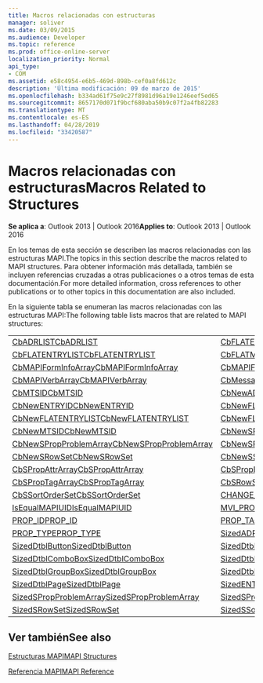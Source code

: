 ```yaml
---
title: Macros relacionadas con estructuras
manager: soliver
ms.date: 03/09/2015
ms.audience: Developer
ms.topic: reference
ms.prod: office-online-server
localization_priority: Normal
api_type:
- COM
ms.assetid: e58c4954-e6b5-469d-898b-cef0a8fd612c
description: 'Última modificación: 09 de marzo de 2015'
ms.openlocfilehash: b334ad61f75e9c27f8981d96a19e1246eef5ed65
ms.sourcegitcommit: 8657170d071f9bcf680aba50b9c07f2a4fb82283
ms.translationtype: MT
ms.contentlocale: es-ES
ms.lasthandoff: 04/28/2019
ms.locfileid: "33420587"
---
```

# <a name="macros-related-to-structures"></a><span data-ttu-id="08113-103">Macros relacionadas con estructuras</span><span class="sxs-lookup"><span data-stu-id="08113-103">Macros Related to Structures</span></span>

  
  
<span data-ttu-id="08113-104">**Se aplica a**: Outlook 2013 | Outlook 2016</span><span class="sxs-lookup"><span data-stu-id="08113-104">**Applies to**: Outlook 2013 | Outlook 2016</span></span> 
  
<span data-ttu-id="08113-105">En los temas de esta sección se describen las macros relacionadas con las estructuras MAPI.</span><span class="sxs-lookup"><span data-stu-id="08113-105">The topics in this section describe the macros related to MAPI structures.</span></span> <span data-ttu-id="08113-106">Para obtener información más detallada, también se incluyen referencias cruzadas a otras publicaciones o a otros temas de esta documentación.</span><span class="sxs-lookup"><span data-stu-id="08113-106">For more detailed information, cross references to other publications or to other topics in this documentation are also included.</span></span> 
  
<span data-ttu-id="08113-107">En la siguiente tabla se enumeran las macros relacionadas con las estructuras MAPI:</span><span class="sxs-lookup"><span data-stu-id="08113-107">The following table lists macros that are related to MAPI structures:</span></span>
  
|||
|:-----|:-----|
|[<span data-ttu-id="08113-108">CbADRLIST</span><span class="sxs-lookup"><span data-stu-id="08113-108">CbADRLIST</span></span>](cbadrlist.md) <br/> |[<span data-ttu-id="08113-109">CbFLATENTRY</span><span class="sxs-lookup"><span data-stu-id="08113-109">CbFLATENTRY</span></span>](cbflatentry.md) <br/> |
|[<span data-ttu-id="08113-110">CbFLATENTRYLIST</span><span class="sxs-lookup"><span data-stu-id="08113-110">CbFLATENTRYLIST</span></span>](cbflatentrylist.md) <br/> |[<span data-ttu-id="08113-111">CbFLATMTSIDLIST</span><span class="sxs-lookup"><span data-stu-id="08113-111">CbFLATMTSIDLIST</span></span>](cbflatmtsidlist.md) <br/> |
|[<span data-ttu-id="08113-112">CbMAPIFormInfoArray</span><span class="sxs-lookup"><span data-stu-id="08113-112">CbMAPIFormInfoArray</span></span>](cbmapiforminfoarray.md) <br/> |[<span data-ttu-id="08113-113">CbMAPIFormPropArray</span><span class="sxs-lookup"><span data-stu-id="08113-113">CbMAPIFormPropArray</span></span>](cbmapiformproparray.md) <br/> |
|[<span data-ttu-id="08113-114">CbMAPIVerbArray</span><span class="sxs-lookup"><span data-stu-id="08113-114">CbMAPIVerbArray</span></span>](cbmapiverbarray.md) <br/> |[<span data-ttu-id="08113-115">CbMessageClassArray</span><span class="sxs-lookup"><span data-stu-id="08113-115">CbMessageClassArray</span></span>](cbmessageclassarray.md) <br/> |
|[<span data-ttu-id="08113-116">CbMTSID</span><span class="sxs-lookup"><span data-stu-id="08113-116">CbMTSID</span></span>](cbmtsid.md) <br/> |[<span data-ttu-id="08113-117">CbNewADRLIST</span><span class="sxs-lookup"><span data-stu-id="08113-117">CbNewADRLIST</span></span>](cbnewadrlist.md) <br/> |
|[<span data-ttu-id="08113-118">CbNewENTRYID</span><span class="sxs-lookup"><span data-stu-id="08113-118">CbNewENTRYID</span></span>](cbnewentryid.md) <br/> |[<span data-ttu-id="08113-119">CbNewFLATENTRY</span><span class="sxs-lookup"><span data-stu-id="08113-119">CbNewFLATENTRY</span></span>](cbnewflatentry.md) <br/> |
|[<span data-ttu-id="08113-120">CbNewFLATENTRYLIST</span><span class="sxs-lookup"><span data-stu-id="08113-120">CbNewFLATENTRYLIST</span></span>](cbnewflatentrylist.md) <br/> |[<span data-ttu-id="08113-121">CbNewFLATMTSIDLIST</span><span class="sxs-lookup"><span data-stu-id="08113-121">CbNewFLATMTSIDLIST</span></span>](cbnewflatmtsidlist.md) <br/> |
|[<span data-ttu-id="08113-122">CbNewMTSID</span><span class="sxs-lookup"><span data-stu-id="08113-122">CbNewMTSID</span></span>](cbnewmtsid.md) <br/> |[<span data-ttu-id="08113-123">CbNewSPropAttrArray</span><span class="sxs-lookup"><span data-stu-id="08113-123">CbNewSPropAttrArray</span></span>](cbnewspropattrarray.md) <br/> |
|[<span data-ttu-id="08113-124">CbNewSPropProblemArray</span><span class="sxs-lookup"><span data-stu-id="08113-124">CbNewSPropProblemArray</span></span>](cbnewspropproblemarray.md) <br/> |[<span data-ttu-id="08113-125">CbNewSPropTagArray</span><span class="sxs-lookup"><span data-stu-id="08113-125">CbNewSPropTagArray</span></span>](cbnewsproptagarray.md) <br/> |
|[<span data-ttu-id="08113-126">CbNewSRowSet</span><span class="sxs-lookup"><span data-stu-id="08113-126">CbNewSRowSet</span></span>](cbnewsrowset.md) <br/> |[<span data-ttu-id="08113-127">CbNewSSortOrderSet</span><span class="sxs-lookup"><span data-stu-id="08113-127">CbNewSSortOrderSet</span></span>](cbnewssortorderset.md) <br/> |
|[<span data-ttu-id="08113-128">CbSPropAttrArray</span><span class="sxs-lookup"><span data-stu-id="08113-128">CbSPropAttrArray</span></span>](cbspropattrarray.md) <br/> |[<span data-ttu-id="08113-129">CbSPropProblemArray</span><span class="sxs-lookup"><span data-stu-id="08113-129">CbSPropProblemArray</span></span>](cbspropproblemarray.md) <br/> |
|[<span data-ttu-id="08113-130">CbSPropTagArray</span><span class="sxs-lookup"><span data-stu-id="08113-130">CbSPropTagArray</span></span>](cbsproptagarray.md) <br/> |[<span data-ttu-id="08113-131">CbSRowSet</span><span class="sxs-lookup"><span data-stu-id="08113-131">CbSRowSet</span></span>](cbsrowset.md) <br/> |
|[<span data-ttu-id="08113-132">CbSSortOrderSet</span><span class="sxs-lookup"><span data-stu-id="08113-132">CbSSortOrderSet</span></span>](cbssortorderset.md) <br/> |[<span data-ttu-id="08113-133">CHANGE_PROP_TYPE</span><span class="sxs-lookup"><span data-stu-id="08113-133">CHANGE_PROP_TYPE</span></span>](change_prop_type.md) <br/> |
|[<span data-ttu-id="08113-134">IsEqualMAPIUID</span><span class="sxs-lookup"><span data-stu-id="08113-134">IsEqualMAPIUID</span></span>](isequalmapiuid.md) <br/> |[<span data-ttu-id="08113-135">MVI_PROP</span><span class="sxs-lookup"><span data-stu-id="08113-135">MVI_PROP</span></span>](mvi_prop.md) <br/> |
|[<span data-ttu-id="08113-136">PROP_ID</span><span class="sxs-lookup"><span data-stu-id="08113-136">PROP_ID</span></span>](prop_id.md) <br/> |[<span data-ttu-id="08113-137">PROP_TAG</span><span class="sxs-lookup"><span data-stu-id="08113-137">PROP_TAG</span></span>](prop_tag.md) <br/> |
|[<span data-ttu-id="08113-138">PROP_TYPE</span><span class="sxs-lookup"><span data-stu-id="08113-138">PROP_TYPE</span></span>](prop_type.md) <br/> |[<span data-ttu-id="08113-139">SizedADRLIST</span><span class="sxs-lookup"><span data-stu-id="08113-139">SizedADRLIST</span></span>](sizedadrlist.md) <br/> |
|[<span data-ttu-id="08113-140">SizedDtblButton</span><span class="sxs-lookup"><span data-stu-id="08113-140">SizedDtblButton</span></span>](sizeddtblbutton.md) <br/> |[<span data-ttu-id="08113-141">SizedDtblCheckBox</span><span class="sxs-lookup"><span data-stu-id="08113-141">SizedDtblCheckBox</span></span>](sizeddtblcheckbox.md) <br/> |
|[<span data-ttu-id="08113-142">SizedDtblComboBox</span><span class="sxs-lookup"><span data-stu-id="08113-142">SizedDtblComboBox</span></span>](sizeddtblcombobox.md) <br/> |[<span data-ttu-id="08113-143">SizedDtblEdit</span><span class="sxs-lookup"><span data-stu-id="08113-143">SizedDtblEdit</span></span>](sizeddtbledit.md) <br/> |
|[<span data-ttu-id="08113-144">SizedDtblGroupBox</span><span class="sxs-lookup"><span data-stu-id="08113-144">SizedDtblGroupBox</span></span>](sizeddtblgroupbox.md) <br/> |[<span data-ttu-id="08113-145">SizedDtblLabel</span><span class="sxs-lookup"><span data-stu-id="08113-145">SizedDtblLabel</span></span>](sizeddtbllabel.md) <br/> |
|[<span data-ttu-id="08113-146">SizedDtblPage</span><span class="sxs-lookup"><span data-stu-id="08113-146">SizedDtblPage</span></span>](sizeddtblpage.md) <br/> |[<span data-ttu-id="08113-147">SizedENTRYID</span><span class="sxs-lookup"><span data-stu-id="08113-147">SizedENTRYID</span></span>](sizedentryid.md) <br/> |
|[<span data-ttu-id="08113-148">SizedSPropProblemArray</span><span class="sxs-lookup"><span data-stu-id="08113-148">SizedSPropProblemArray</span></span>](sizedspropproblemarray.md) <br/> |[<span data-ttu-id="08113-149">SizedSPropTagArray</span><span class="sxs-lookup"><span data-stu-id="08113-149">SizedSPropTagArray</span></span>](sizedsproptagarray.md) <br/> |
|[<span data-ttu-id="08113-150">SizedSRowSet</span><span class="sxs-lookup"><span data-stu-id="08113-150">SizedSRowSet</span></span>](sizedsrowset.md) <br/> |[<span data-ttu-id="08113-151">SizedSSortOrderSet</span><span class="sxs-lookup"><span data-stu-id="08113-151">SizedSSortOrderSet</span></span>](sizedssortorderset.md) <br/> |
   
## <a name="see-also"></a><span data-ttu-id="08113-152">Ver también</span><span class="sxs-lookup"><span data-stu-id="08113-152">See also</span></span>



[<span data-ttu-id="08113-153">Estructuras MAPI</span><span class="sxs-lookup"><span data-stu-id="08113-153">MAPI Structures</span></span>](mapi-structures.md)


[<span data-ttu-id="08113-154">Referencia MAPI</span><span class="sxs-lookup"><span data-stu-id="08113-154">MAPI Reference</span></span>](mapi-reference.md)

